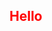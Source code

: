 <!DOCTYPE html>
<html lang="en">
<head>
    <meta charset="UTF-8">
    <title>My testing env</title>
    <script src="https://cdn.onesignal.com/sdks/OneSignalSDK.js" async=""></script>
    <style>
        h2 {
        color: red;
        }
    </style>
</head>
<body>
<div id="page-wrapper">
    <h2>Hello</h2>
    <!--    laughing-newton-db4629.netlify.app-->
</div>
</body>
</html>
